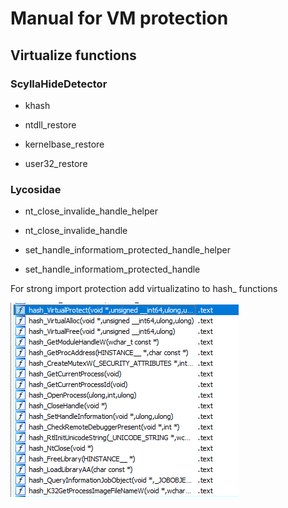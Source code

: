 # Manual for VM protection

## Virtualize functions

### ScyllaHideDetector

- khash

- ntdll_restore

- kernelbase_restore

- user32_restore

### Lycosidae

- nt_close_invalide_handle_helper

- nt_close_invalide_handle

- set_handle_informatiom_protected_handle_helper

- set_handle_informatiom_protected_handle

For strong import protection add virtualizatino to hash_ functions

![hash.png](img/hash.png)